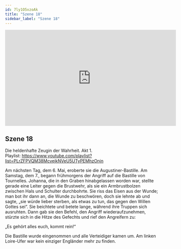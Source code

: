 ```yaml
---
id: 7ly1O5xzoAk
title: "Szene 18"
sidebar_label: "Szene 18"
---
```


<div class="video-float-container">
  <iframe
    width="560"
    height="315"
    src="https://www.youtube.com/embed/7ly1O5xzoAk"
    title="YouTube video player"
    frameborder="0"
    allow="accelerometer; autoplay; clipboard-write; encrypted-media; gyroscope; picture-in-picture; web-share"
    referrerpolicy="strict-origin-when-cross-origin"
    allowfullscreen
  ></iframe>
</div>

## Szene 18

Die heldenhafte Zeugin der Wahrheit. Akt 1.   
Playlist: https://www.youtube.com/playlist?list=PLrZFPVQM38McvejkNVeU5UTyPEMhzOnjn 

Am nächsten Tag, dem 6. Mai, eroberte sie die Augustiner-Bastille. Am Samstag, dem 7., begann frühmorgens der Angriff auf die Bastille von Tournelles. Johanna, die in den Graben hinabgelassen worden war, stellte gerade eine Leiter gegen die Brustwehr, als sie ein Armbrustbolzen zwischen Hals und Schulter durchbohrte. Sie riss das Eisen aus der Wunde; man bot ihr dann an, die Wunde zu beschwören, doch sie lehnte ab und sagte, „sie würde lieber sterben, als etwas zu tun, das gegen den Willen Gottes sei“. Sie beichtete und betete lange, während ihre Truppen sich ausruhten. Dann gab sie den Befehl, den Angriff wiederaufzunehmen, stürzte sich in die Hitze des Gefechts und rief den Angreifern zu:

„Es gehört alles euch, kommt rein!“

Die Bastille wurde eingenommen und alle Verteidiger kamen um. Am linken Loire-Ufer war kein einziger Engländer mehr zu finden.
